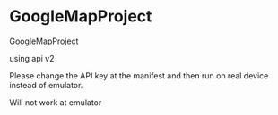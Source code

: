 GoogleMapProject
================

GoogleMapProject

using api v2

Please change the API key at the manifest and then run on real device instead of emulator.

Will not  work at emulator
